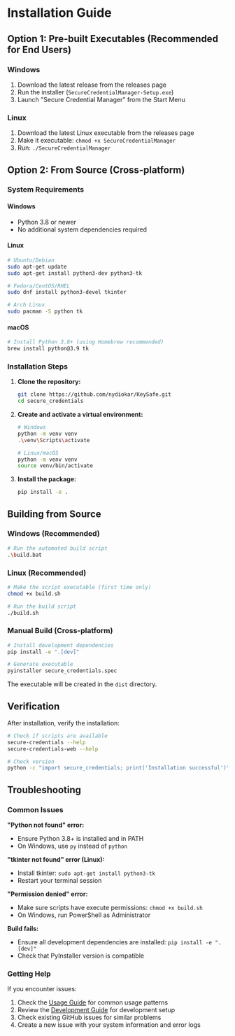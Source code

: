 # Installation Guide

## Option 1: Pre-built Executables (Recommended for End Users)

### Windows
1. Download the latest release from the releases page
2. Run the installer (`SecureCredentialManager-Setup.exe`)
3. Launch "Secure Credential Manager" from the Start Menu

### Linux
1. Download the latest Linux executable from the releases page
2. Make it executable: `chmod +x SecureCredentialManager`
3. Run: `./SecureCredentialManager`

## Option 2: From Source (Cross-platform)

### System Requirements

#### Windows
- Python 3.8 or newer
- No additional system dependencies required

#### Linux
```bash
# Ubuntu/Debian
sudo apt-get update
sudo apt-get install python3-dev python3-tk

# Fedora/CentOS/RHEL
sudo dnf install python3-devel tkinter

# Arch Linux
sudo pacman -S python tk
```

#### macOS
```bash
# Install Python 3.8+ (using Homebrew recommended)
brew install python@3.9 tk
```

### Installation Steps

1. **Clone the repository:**
   ```bash
   git clone https://github.com/nydiokar/KeySafe.git
   cd secure_credentials
   ```

2. **Create and activate a virtual environment:**
   ```bash
   # Windows
   python -m venv venv
   .\venv\Scripts\activate

   # Linux/macOS
   python -m venv venv
   source venv/bin/activate
   ```

3. **Install the package:**
   ```bash
   pip install -e .
   ```

## Building from Source

### Windows (Recommended)
```bash
# Run the automated build script
.\build.bat
```

### Linux (Recommended)
```bash
# Make the script executable (first time only)
chmod +x build.sh

# Run the build script
./build.sh
```

### Manual Build (Cross-platform)
```bash
# Install development dependencies
pip install -e ".[dev]"

# Generate executable
pyinstaller secure_credentials.spec
```

The executable will be created in the `dist` directory.

## Verification

After installation, verify the installation:

```bash
# Check if scripts are available
secure-credentials --help
secure-credentials-web --help

# Check version
python -c "import secure_credentials; print('Installation successful')"
```

## Troubleshooting

### Common Issues

**"Python not found" error:**
- Ensure Python 3.8+ is installed and in PATH
- On Windows, use `py` instead of `python`

**"tkinter not found" error (Linux):**
- Install tkinter: `sudo apt-get install python3-tk`
- Restart your terminal session

**"Permission denied" error:**
- Make sure scripts have execute permissions: `chmod +x build.sh`
- On Windows, run PowerShell as Administrator

**Build fails:**
- Ensure all development dependencies are installed: `pip install -e ".[dev]"`
- Check that PyInstaller version is compatible

### Getting Help

If you encounter issues:
1. Check the [Usage Guide](USAGE.md) for common usage patterns
2. Review the [Development Guide](DEVELOPMENT.md) for development setup
3. Check existing GitHub issues for similar problems
4. Create a new issue with your system information and error logs
